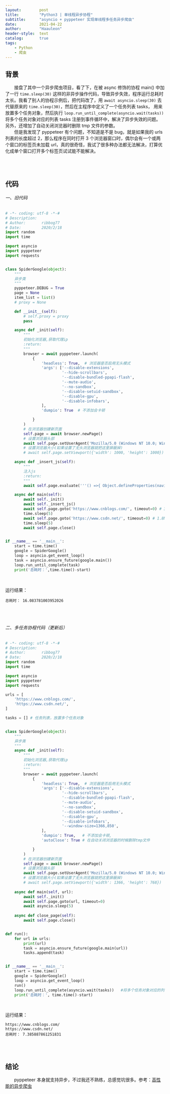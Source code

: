 ```yaml
---
layout:        post
title:         "Python3 | 单线程异步协程"
subtitle:      "asyncio + pyppeteer 实现单线程多任务异步爬虫"
date:          2021-04-22
author:        "Haauleon"
header-style:  text
catalog:       true
tags:
    - Python
    - 爬虫
---
```



## 背景
&emsp;&emsp;接盘了其中一个异步爬虫项目，看了下，在被 async 修饰的协程 main() 中加了一行 `time.sleep(30)` 这样的非异步操作代码，导致异步失效，程序运行总耗时太长。我看了别人的协程示例后，把代码改了，用 `await asyncio.sleep(30)` 去代替原来的 `time.sleep(30)`，然后在主程序中定义了一个任务列表 tasks， 用来放置多个任务对象，然后执行 `loop.run_until_complete(asyncio.wait(tasks))` 将多个任务对象对应的列表 tasks 注册到事件循环中，解决了异步失效的问题。另外，还增加了自动关闭浏览器时删除 tmp 文件的参数。                                
&emsp;&emsp;但是我发现了 pyppeteer 有个问题，不知道是不是 bug，就是如果我的 urls 列表的长度超过 2，那么程序在同时打开 3 个浏览器窗口时，偶尔会有一个或两个窗口的标签页未加载 url，真的很奇怪，我试了很多种办法都无法解决，打算优化成单个窗口打开多个标签页试试能不能解决。        

<br><br>

## 代码
###### 一、旧代码
```python
# -*- coding: utf-8 -*-#
# Description:  
# Author:       ribbog77
# Date:         2020/2/18
import random
import time

import asyncio
import pyppeteer
import requests


class SpiderGoogle(object):
    """
    异步类
    """
    pyppeteer.DEBUG = True
    page = None
    item_list = list()
    # proxy = None

    def __init__(self):
        # self.proxy = proxy
        pass

    async def _init(self):
        """
        初始化浏览器,获取代理ip
        :return:
        """
        browser = await pyppeteer.launch(
            {
                'headless': True,  # 浏览器是否启用无头模式
                'args': ['--disable-extensions',
                         '--hide-scrollbars',
                         '--disable-bundled-ppapi-flash',
                         '--mute-audio',
                         '--no-sandbox',
                         '--disable-setuid-sandbox',
                         '--disable-gpu',
                         '--disable-infobars',
                ],
                'dumpio': True  # 不添加会卡顿

            }
        )
        # 在浏览器创建新页面
        self.page = await browser.newPage()
        # 设置浏览器头部
        await self.page.setUserAgent('Mozilla/5.0 (Windows NT 10.0; Win64; x64) AppleWebKit/537.36 ')
        # 设置浏览器大小(如果设置了无头浏览器就把这里屏蔽掉)
        # await self.page.setViewport({'width': 1000, 'height': 1000})

    async def _insert_js(self):
        """
        注入js
        :return:
        """
        await self.page.evaluate('''() =>{ Object.defineProperties(navigator,{ webdriver:{ get: () => false } }) }''')  # 本页刷新后值不变

    async def main(self):
        await self._init()
        await self._insert_js()
        await self.page.goto('https://www.cnblogs.com/', timeout=0) # 3.1MB
        time.sleep(5)
        await self.page.goto('https://www.csdn.net/', timeout=0) # 1.8MB
        time.sleep(5)
        await self.page.close()


if __name__ == '__main__':
    start = time.time()
    google = SpiderGoogle()
    loop = asyncio.get_event_loop()
    task = asyncio.ensure_future(google.main())
    loop.run_until_complete(task)
    print('总耗时：',time.time()-start)  
```

<br>

运行结果：                      
```
总耗时： 16.083781003952026

```

<br><br>

###### 二、多任务协程代码（更新后）
```python
# -*- coding: utf-8 -*-#
# Description:  
# Author:       ribbog77
# Date:         2020/2/18
import random
import time

import asyncio
import pyppeteer
import requests

urls = [
    'https://www.cnblogs.com/',
    'https://www.csdn.net/',
]

tasks = [] # 任务列表，放置多个任务对象


class SpiderGoogle(object):
    """
    异步类
    """
    async def _init(self):
        """
        初始化浏览器,获取代理ip
        :return:
        """
        browser = await pyppeteer.launch(
            {
                'headless': True,  # 浏览器是否启用无头模式
                'args': ['--disable-extensions',
                         '--hide-scrollbars',
                         '--disable-bundled-ppapi-flash',
                         '--mute-audio',
                         '--no-sandbox',
                         '--disable-setuid-sandbox',
                         '--disable-gpu',
                         '--disable-infobars',
                         '--window-size=1366,850',
                ],
                'dumpio': True,   # 不添加会卡顿,
                'autoClose': True # 在自动关闭浏览器的时候删除tmp文件

            }
        )
        # 在浏览器创建新页面
        self.page = await browser.newPage()
        # 设置浏览器头部
        await self.page.setUserAgent('Mozilla/5.0 (Windows NT 10.0; Win64; x64) AppleWebKit/537.36 ')
        # 设置浏览器大小(如果设置了无头浏览器就把这里屏蔽掉)
        # await self.page.setViewport({'width': 1366, 'height': 768})
    
    async def main(self, url):
        await self._init()
        await self.page.goto(url, timeout=0)
        await asyncio.sleep(5)
        
    async def close_page(self):
        await self.page.close()


def run():
    for url in urls:
        print(url)
        task = asyncio.ensure_future(google.main(url))
        tasks.append(task)


if __name__ == '__main__':
    start = time.time()
    google = SpiderGoogle()
    loop = asyncio.get_event_loop()
    run()
    loop.run_until_complete(asyncio.wait(tasks))   #将多个任务对象对应的列表注册到事件循环中
    print('总耗时：', time.time()-start)
```

<br>

运行结果：                    
```
https://www.cnblogs.com/
https://www.csdn.net/
总耗时： 7.385887861251831

```

<br><br>

## 结论
&emsp;&emsp;pyppeteer 本身就支持异步，不过我还不熟练，总感觉坑很多。参考：[高性能的异步爬虫](https://www.cnblogs.com/pythonz/p/10933838.html)